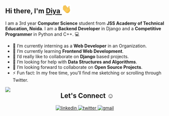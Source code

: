 <h2>Hi there, I'm <a  href="https://github.com/diyajaiswal11/">Diya </a> <img  src="https://raw.githubusercontent.com/ABSphreak/ABSphreak/master/gifs/Hi.gif" width="30px"></h2>

<!--
[![linkedin badge](https://img.shields.io/badge/diyajaiswal11-30302f?style=flat&logo=linkedin)](https://www.linkedin.com/in/diyajaiswal11)
[![twitter badge](https://img.shields.io/badge/@diyajaiswal_11-30302f?style=flat&logo=twitter)](https://twitter.com/diyajaiswal_11)
[![Gmail Badge](https://img.shields.io/badge/shubhijaiswal2000@gmail.com-30302f?style=flat&logo=Gmail&logoColor=red)](mailto:shubhijaiswal2000@gmail.com)
-->
I am a 3rd year **Computer Science** student from **JSS Academy of Technical Education, Noida**. 
I am a **Backend Developer** in Django and a **Competitive Programmer** in Python and C++. 💻

- 🔭 I’m currently interning as a **Web Developer** in an Organization. 
- 🌱 I’m currently learning **Frontend Web Development**.
- 👯 I’d really like to collaborate on **Django** based projects.
- 🤔 I’m looking for help with **Data Structures and Algorithms**.
- 💬 I’m looking forward to collaborate on **Open Source Projects**.
- ⚡ Fun fact: In my free time, you'll find me sketching or scrolling through Twitter.


<img align="left" src="https://github-readme-stats.vercel.app/api?username=diyajaiswal11&show_icons=true&hide_border=false"/>


<h2 align="center" >Let's Connect ☺️</h2>
<div align="center">
<a href="https://www.linkedin.com/in/diyajaiswal11/" target="_blank">
<img src=https://img.shields.io/badge/linkedin-%231E77B5.svg?&style=for-the-badge&logo=linkedin&logoColor=white alt=linkedin style="margin-bottom: 5px;" />
</a>
<a href="https://twitter.com/diyajaiswal_11" target="_blank">
<img src=https://img.shields.io/badge/twitter-%2300acee.svg?&style=for-the-badge&logo=twitter&logoColor=white alt=twitter style="margin-bottom: 5px;" />
</a>
<a href="mailto:shubhijaiswal2000@gmail.com/?hl=en" target="_blank">
<img src=https://img.shields.io/badge/gmail-%23000000.svg?&style=for-the-badge&logo=gmail&logoColor=red alt=gmail style="margin-bottom: 5px;" />
</a> 
</div>  
